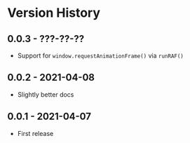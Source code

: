 # Version History


## 0.0.3 - ???-??-??

* Support for `window.requestAnimationFrame()` via `runRAF()`


## 0.0.2 - 2021-04-08

* Slightly better docs


## 0.0.1 - 2021-04-07

* First release
